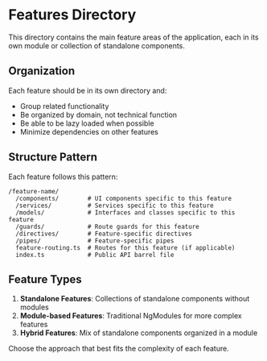 # Features Directory

This directory contains the main feature areas of the application, each in its own module or collection of standalone components.

## Organization

Each feature should be in its own directory and:
- Group related functionality
- Be organized by domain, not technical function
- Be able to be lazy loaded when possible
- Minimize dependencies on other features

## Structure Pattern

Each feature follows this pattern:

```
/feature-name/
  /components/        # UI components specific to this feature
  /services/          # Services specific to this feature
  /models/            # Interfaces and classes specific to this feature
  /guards/            # Route guards for this feature
  /directives/        # Feature-specific directives
  /pipes/             # Feature-specific pipes
  feature-routing.ts  # Routes for this feature (if applicable)
  index.ts            # Public API barrel file
```

## Feature Types

1. **Standalone Features**: Collections of standalone components without modules
2. **Module-based Features**: Traditional NgModules for more complex features
3. **Hybrid Features**: Mix of standalone components organized in a module

Choose the approach that best fits the complexity of each feature.